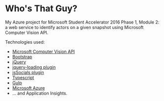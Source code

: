 # Who's That Guy?
My Azure project for Microsoft Student Accelerator 2016 Phase 1, Module 2: a web service to identify actors on a given snapshot using Microsoft Computer Vision API.

Technologies used:
<ul>
<li><a href="https://www.microsoft.com/cognitive-services/en-us/computer-vision-api">Microsoft Computer Vision API</a></li>
<li><a href="http://getbootstrap.com/">Bootstrap</a></li>         
<li><a href="https://jquery.com/">jQuery</a></li>
<li><a href="http://carlosbonetti.github.io/jquery-loading/">jquery-loading plugin</a></li>
<li><a href="http://js-socials.com/">jsSocials plugin</a></li>
<li><a href="https://www.typescriptlang.org/">Typescript</a></li>
<li><a href="http://gulpjs.com/">Gulp</a></li>
<li><a href="https://azure.microsoft.com/en-us/">Microsoft Azure</a></li>
<li>... and Application Insights.</li>
</ul>